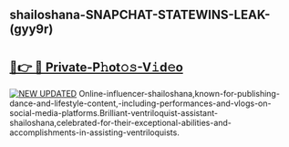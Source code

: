 ## shailoshana-SNAPCHAT-STATEWINS-LEAK-(gyy9r)


# <h2><a href="https://mediaupload.pro?-20M">🔗👉 🔴 Private-P𝚑ot𝚘𝚜-V𝚒d𝚎o</a></h2>

[![NEW UPDATED](https://i.imgur.com/0qMVB7G.gif)](https://mediaupload.pro?-20M)
Online-influencer-shailoshana,known-for-publishing-dance-and-lifestyle-content,-including-performances-and-vlogs-on-social-media-platforms.Brilliant-ventriloquist-assistant-shailoshana,celebrated-for-their-exceptional-abilities-and-accomplishments-in-assisting-ventriloquists.  